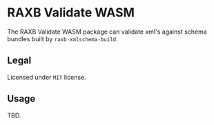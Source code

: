 # RAXB Validate WASM

The RAXB Validate WASM package can validate xml's against schema bundles built by `raxb-xmlschema-build`.

## Legal

Licensed under `MIT` license.

## Usage

TBD.